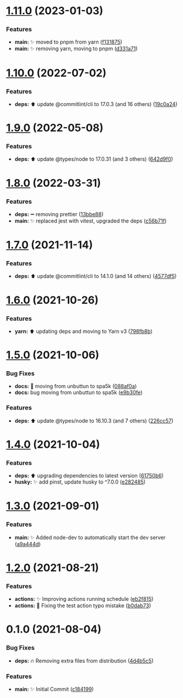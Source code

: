 # [1.11.0](https://github.com/spa5k/esbuild-typescript-library-template/compare/v1.10.0...v1.11.0) (2023-01-03)


### Features

* **main:** ✨ moved to pnpm from yarn ([f131875](https://github.com/spa5k/esbuild-typescript-library-template/commit/f1318755033fdbee2052e4cdce407fb9e91c72ef))
* **main:** ✨ removing yarn, moving to pnpm ([d331a71](https://github.com/spa5k/esbuild-typescript-library-template/commit/d331a714e473f1a7ff1b8b5e14dfa0753b853fd9))

# [1.10.0](https://github.com/spa5k/esbuild-typescript-library-template/compare/v1.9.0...v1.10.0) (2022-07-02)

### Features

- **deps:** ⬆️ update @commitlint/cli to 17.0.3 (and 16 others) ([19c0a24](https://github.com/spa5k/esbuild-typescript-library-template/commit/19c0a24fdc7fbb7dee59317a8e9669a46973bdb6))

# [1.9.0](https://github.com/spa5k/esbuild-typescript-library-template/compare/v1.8.0...v1.9.0) (2022-05-08)

### Features

- **deps:** ⬆️ update @types/node to 17.0.31 (and 3 others) ([642d9f0](https://github.com/spa5k/esbuild-typescript-library-template/commit/642d9f0c7bc7138ae157e527483636a99cfa13cd))

# [1.8.0](https://github.com/spa5k/esbuild-typescript-library-template/compare/v1.7.0...v1.8.0) (2022-03-31)

### Features

- **deps:** ➖ removing prettier ([13bbe88](https://github.com/spa5k/esbuild-typescript-library-template/commit/13bbe881fee2113b9019e3c4211fcb8a42920e58))
- **main:** ✨ replaced jest with vitest, upgraded the deps ([c56b71f](https://github.com/spa5k/esbuild-typescript-library-template/commit/c56b71f49a585fef2c9181d0920d551af916445c))

# [1.7.0](https://github.com/spa5k/esbuild-typescript-library-template/compare/v1.6.0...v1.7.0) (2021-11-14)

### Features

- **deps:** ⬆️ update @commitlint/cli to 14.1.0 (and 14 others) ([4577df5](https://github.com/spa5k/esbuild-typescript-library-template/commit/4577df56d0eff352040ebcb5345ed069dc498c11))

# [1.6.0](https://github.com/spa5k/esbuild-typescript-library-template/compare/v1.5.0...v1.6.0) (2021-10-26)

### Features

- **yarn:** ⬆️ updating deps and moving to Yarn v3 ([798fb8b](https://github.com/spa5k/esbuild-typescript-library-template/commit/798fb8b14715e1e5f165f2535fb3d4bfe51e5a4a))

# [1.5.0](https://github.com/spa5k/esbuild-typescript-library-template/compare/v1.4.0...v1.5.0) (2021-10-06)

### Bug Fixes

- **docs:** 🐛 moving from unbuttun to spa5k ([088af0a](https://github.com/spa5k/esbuild-typescript-library-template/commit/088af0a2971d9d1160bfe1f7f609bcb4365063fd))
- **docs:** bug moving from unbuttun to spa5k ([e9b30fe](https://github.com/spa5k/esbuild-typescript-library-template/commit/e9b30fea0d9899e5e2edf0bba5303c912e40db63))

### Features

- **deps:** ⬆️ update @types/node to 16.10.3 (and 7 others) ([226cc57](https://github.com/spa5k/esbuild-typescript-library-template/commit/226cc578142c1e4adcd2aa295363e1133453a7fb))

# [1.4.0](https://github.com/spa5k/esbuild-typescript-library-template/compare/v1.3.0...v1.4.0) (2021-10-04)

### Features

- **deps:** ⬆️ upgrading dependencies to latest version ([61750b6](https://github.com/spa5k/esbuild-typescript-library-template/commit/61750b6281d367ad7a76dafc7fbec0c9a4005fd4))
- **husky:** ✨ add pinst, update husky to ^7.0.0 ([e282485](https://github.com/spa5k/esbuild-typescript-library-template/commit/e2824854ca48724bf0ec1e842028a9bec0808c60))

# [1.3.0](https://github.com/spa5k/esbuild-typescript-library-template/compare/v1.2.0...v1.3.0) (2021-09-01)

### Features

- **main:** ✨ Added node-dev to automatically start the dev server ([a9a444d](https://github.com/spa5k/esbuild-typescript-library-template/commit/a9a444d53ab5418ffeb826ed18a6c50bce21fd4f))

# [1.2.0](https://github.com/spa5k/esbuild-typescript-library-template/compare/v1.1.0...v1.2.0) (2021-08-21)

### Features

- **actions:** ✨ Improving actions running schedule ([eb2f815](https://github.com/spa5k/esbuild-typescript-library-template/commit/eb2f8150c039b12172f3cadecd379840977064db))
- **actions:** 🐛 Fixing the test action typo mistake ([b0dab73](https://github.com/spa5k/esbuild-typescript-library-template/commit/b0dab73aa5f68a982e2ff7ce668539b02fb7d0b3))

# 0.1.0 (2021-08-04)

### Bug Fixes

- **deps:** 🔥 Removing extra files from distribution ([4d4b5c5](https://github.com/spa5k/chinese-numbers-to-arabic/commit/4d4b5c5de072e80dab46718999da9caad234888b))

### Features

- **main:** ✨ Initial Commit ([c184199](https://github.com/spa5k/chinese-numbers-to-arabic/commit/c184199dfe2b442d0081dd95cf60f2e03baf1137))
